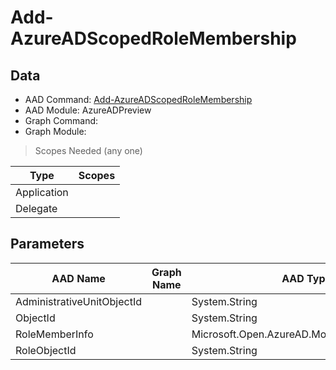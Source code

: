 # Add-AzureADScopedRoleMembership

## Data

+ AAD Command: [Add-AzureADScopedRoleMembership](https://docs.microsoft.com/en-us/powershell/module/AzureADPreview/Add-AzureADScopedRoleMembership)
+ AAD Module: AzureADPreview
+ Graph Command: 
+ Graph Module: 

> Scopes Needed (any one)

|Type|Scopes|
|---|---|
|Application||
|Delegate||

## Parameters

|AAD Name|Graph Name|AAD Type|Graph Type|Infos|
|---|---|---|---|---|
|AdministrativeUnitObjectId||System.String|||
|ObjectId||System.String|||
|RoleMemberInfo||Microsoft.Open.AzureAD.Model.RoleMemberInfo|||
|RoleObjectId||System.String|||


